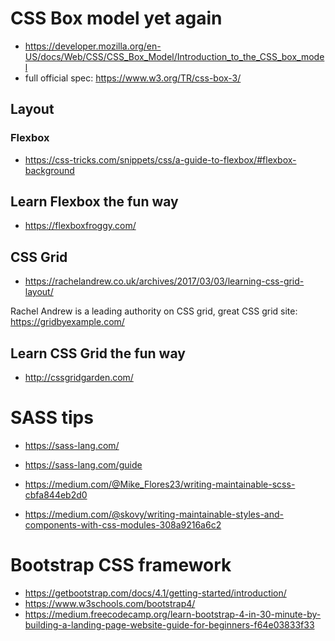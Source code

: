 # CSS Box model yet again

* https://developer.mozilla.org/en-US/docs/Web/CSS/CSS_Box_Model/Introduction_to_the_CSS_box_model
* full official spec: https://www.w3.org/TR/css-box-3/

## Layout

### Flexbox

* https://css-tricks.com/snippets/css/a-guide-to-flexbox/#flexbox-background
## Learn Flexbox the fun way
* https://flexboxfroggy.com/

## CSS Grid


* https://rachelandrew.co.uk/archives/2017/03/03/learning-css-grid-layout/

Rachel Andrew is a leading authority on CSS grid, great CSS grid site:
https://gridbyexample.com/

## Learn CSS Grid the fun way
* http://cssgridgarden.com/






# SASS tips

* https://sass-lang.com/
* https://sass-lang.com/guide

* https://medium.com/@Mike_Flores23/writing-maintainable-scss-cbfa844eb2d0
* https://medium.com/@skovy/writing-maintainable-styles-and-components-with-css-modules-308a9216a6c2


# Bootstrap CSS framework 

* https://getbootstrap.com/docs/4.1/getting-started/introduction/
* https://www.w3schools.com/bootstrap4/
* https://medium.freecodecamp.org/learn-bootstrap-4-in-30-minute-by-building-a-landing-page-website-guide-for-beginners-f64e03833f33





